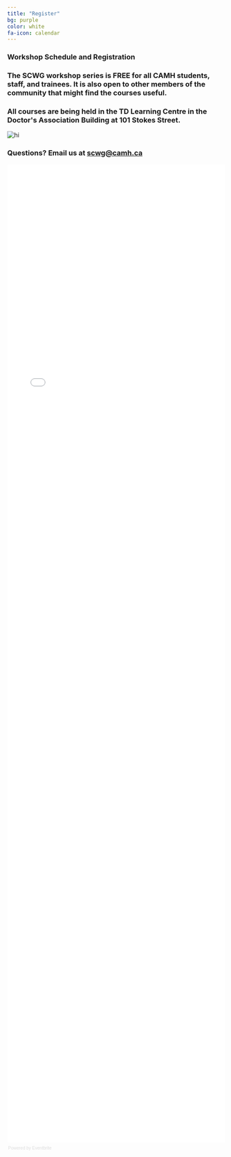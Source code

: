 ```yaml
---
title: "Register"
bg: purple
color: white
fa-icon: calendar
---
```


### Workshop Schedule and Registration

### The SCWG workshop series is FREE for all CAMH students, staff, and trainees. It is also open to other members of the community that might find the courses useful. 

### All courses are being held in the TD Learning Centre in the Doctor's Association Building at 101 Stokes Street.

<img src="https://cloud.githubusercontent.com/assets/13733654/22316742/3a8ebb86-e33d-11e6-8a57-2fd8cfbcc23e.png" alt="hi" class="inline"/>


### Questions? Email us at scwg@camh.ca 

<div style="width:100%; text-align:left;"><iframe src="//eventbrite.ca/tickets-external?eid=31290570940&ref=etckt" frameborder="0" height="2263" width="100%" vspace="0" hspace="0" marginheight="5" marginwidth="5" scrolling="auto" allowtransparency="true"></iframe><div style="font-family:Helvetica, Arial; font-size:10px; padding:5px 0 5px; margin:2px; width:100%; text-align:left;" ><a class="powered-by-eb" style="color: #dddddd; text-decoration: none;" target="_blank" href="http://www.eventbrite.ca/l/registration-online/">Powered by Eventbrite</a></div></div>
